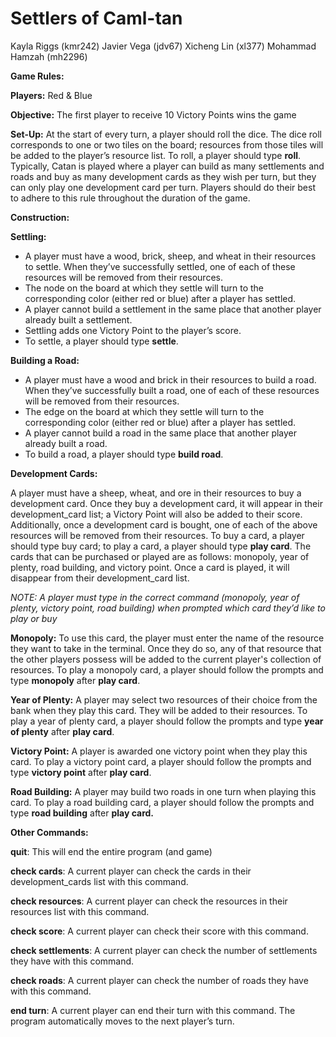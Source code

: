 # Settlers of Caml-tan

Kayla Riggs (kmr242)
Javier Vega (jdv67)
Xicheng Lin (xl377)
Mohammad Hamzah (mh2296)

**Game Rules:**

**Players:** Red & Blue

**Objective:** The first player to receive 10 Victory Points wins the game 

**Set-Up:**
At the start of every turn, a player should roll the dice. The dice roll corresponds to one or two tiles on the board; resources from those tiles will be added to the player’s resource list. To roll, a player should type **roll**. Typically, Catan is played where a player can build as many settlements and roads and buy as many development cards as they wish per turn, but they can only play one development card per turn. Players should do their best to adhere to this rule throughout the duration of the game. 

**Construction:** 

**Settling:**
- A player must have a wood, brick, sheep, and wheat in their resources to settle. When they’ve successfully settled, one of each of these resources will be removed from their resources. 
- The node on the board at which they settle will turn to the corresponding color (either red or blue) after a player has settled.
- A player cannot build a settlement in the same place that another player already built a settlement. 
- Settling adds one Victory Point to the player’s score.
- To settle, a player should type **settle**.

**Building a Road:**
- A player must have a wood and brick in their resources to build a road. When they’ve successfully built a road, one of each of these resources will be removed from their resources. 
- The edge on the board at which they settle will turn to the corresponding color (either red or blue) after a player has settled. 
- A player cannot build a road in the same place that another player already built a road. 
- To build a road, a player should type **build road**.


**Development Cards:**

A player must have a sheep, wheat, and ore in their resources to buy a development card. Once they buy a development card, it will appear in their development_card list; a Victory Point will also be added to their score. Additionally, once a development card is bought, one of each of the above resources will be removed from their resources. To buy a card, a player should type buy card; to play a card, a player should type **play card**.
The cards that can be purchased or played are as follows: monopoly, year of plenty, road building, and victory point.  Once a card is played, it will disappear from their development_card list. 

*NOTE: A player must type in the correct command (monopoly, year of plenty, victory point, road building) when prompted which card they’d like to play or buy*

**Monopoly:**
To use this card, the player must enter the name of the resource they want to take in the terminal. Once they do so, any of that resource that the other players possess will be added to the current player's collection of resources. To play a monopoly card, a player should follow the prompts and type **monopoly** after **play card**.

**Year of Plenty:**
A player may select two resources of their choice from the bank when they play this card. They will be added to their resources. To play a year of plenty card, a player should follow the prompts and type **year of plenty** after **play card**.

**Victory Point:**
A player is awarded one victory point when they play this card. To play a victory point card, a player should follow the prompts and type **victory point** after **play card**. 

**Road Building:**
A player may build two roads in one turn when playing this card. To play a road building card, a player should follow the prompts and type **road building** after **play card.**

**Other Commands:**

**quit**: This will end the entire program (and game)

**check cards**: A current player can check the cards in their development_cards list with this command.

**check resources**: A current player can check the resources in their resources list with this command.

**check score**: A current player can check their score with this command.

**check settlements**: A current player can check the number of settlements they have with this command.

**check roads**:  A current player can check the number of roads they have with this command.

**end turn**:  A current player can end their turn with this command. The program automatically moves to the next player’s turn. 
